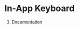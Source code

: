 # In-App Keyboard
 
1. [Documentation](https://github.com/MargaritaOstrovskaia/InAppKeyboard/wiki/In-App-Keyboard)
